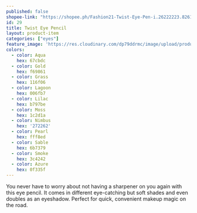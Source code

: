 ```yaml
---
published: false
shopee-link: "https://shopee.ph/Fashion21-Twist-Eye-Pen-i.26222223.826193921"
id: 29
title: Twist Eye Pencil
layout: product-item
categories: ["eyes"]
feature_image: 'https://res.cloudinary.com/dp79ddrmc/image/upload/products/twistEyePencil.jpg'
colors:
  - color: Aqua
    hex: 67cbdc
  - color: Gold
    hex: f69861
  - color: Grass
    hex: 116f06
  - color: Lagoon
    hex: 006fb7
  - color: Lilac
    hex: b797be
  - color: Moss
    hex: 1c2d1a
  - color: Nimbus
    hex: '272262'
  - color: Pearl
    hex: fff8ed
  - color: Sable
    hex: 6b7379
  - color: Smoke
    hex: 3c4242
  - color: Azure
    hex: 0f335f
---
```

You never have to worry about not having a sharpener on you again with this eye pencil. It comes in different eye-catching but soft shades and even doubles as an eyeshadow. Perfect for quick, convenient makeup magic on the road.
